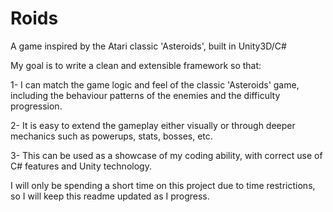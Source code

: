 # Roids
A game inspired by the Atari classic 'Asteroids', built in Unity3D/C#

My goal is to write a clean and extensible framework so that:


1- I can match the game logic and feel of the classic 'Asteroids' game, including the behaviour patterns of the enemies and the difficulty progression.


2- It is easy to extend the gameplay either visually or through deeper mechanics such as powerups, stats, bosses, etc.


3- This can be used as a showcase of my coding ability, with correct use of C# features and Unity technology.


I will only be spending a short time on this project due to time restrictions, so I will keep this readme updated as I progress.
